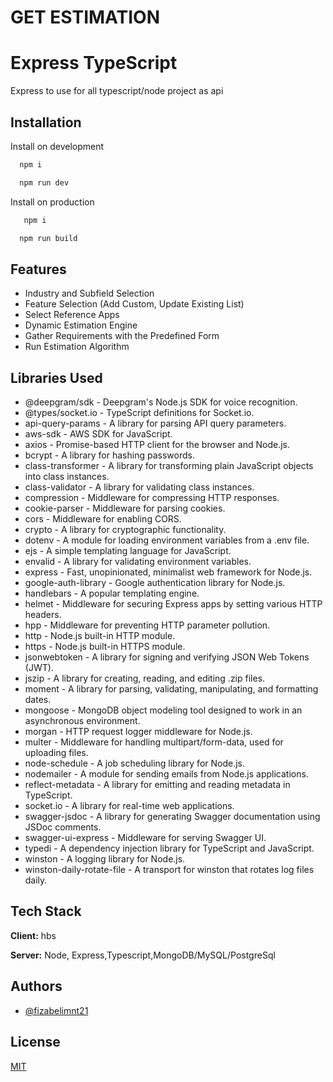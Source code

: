 # GET ESTIMATION
# Express TypeScript 

Express  to use for all typescript/node project as api

## Installation

Install on development

```bash
  npm i 

  npm run dev
```

Install on production

```bash
   npm i 

  npm run build
```


## Features

- Industry and Subfield Selection
- Feature Selection (Add Custom, Update Existing List)
- Select Reference Apps
- Dynamic Estimation Engine
- Gather Requirements with the Predefined Form
- Run Estimation Algorithm

## Libraries Used

- @deepgram/sdk - Deepgram's Node.js SDK for voice recognition.
- @types/socket.io - TypeScript definitions for Socket.io.
- api-query-params - A library for parsing API query parameters.
- aws-sdk - AWS SDK for JavaScript.
- axios - Promise-based HTTP client for the browser and Node.js.
- bcrypt - A library for hashing passwords.
- class-transformer - A library for transforming plain JavaScript objects into class instances.
- class-validator - A library for validating class instances.
- compression - Middleware for compressing HTTP responses.
- cookie-parser - Middleware for parsing cookies.
- cors - Middleware for enabling CORS.
- crypto - A library for cryptographic functionality.
- dotenv - A module for loading environment variables from a .env file.
- ejs - A simple templating language for JavaScript.
- envalid - A library for validating environment variables.
- express - Fast, unopinionated, minimalist web framework for Node.js.
- google-auth-library - Google authentication library for Node.js.
- handlebars - A popular templating engine.
- helmet - Middleware for securing Express apps by setting various HTTP headers.
- hpp - Middleware for preventing HTTP parameter pollution.
- http - Node.js built-in HTTP module.
- https - Node.js built-in HTTPS module.
- jsonwebtoken - A library for signing and verifying JSON Web Tokens (JWT).
- jszip - A library for creating, reading, and editing .zip files.
- moment - A library for parsing, validating, manipulating, and formatting dates.
- mongoose - MongoDB object modeling tool designed to work in an asynchronous environment.
- morgan - HTTP request logger middleware for Node.js.
- multer - Middleware for handling multipart/form-data, used for uploading files.
- node-schedule - A job scheduling library for Node.js.
- nodemailer - A module for sending emails from Node.js applications.
- reflect-metadata - A library for emitting and reading metadata in TypeScript.
- socket.io - A library for real-time web applications.
- swagger-jsdoc - A library for generating Swagger documentation using JSDoc comments.
- swagger-ui-express - Middleware for serving Swagger UI.
- typedi - A dependency injection library for TypeScript and JavaScript.
- winston - A logging library for Node.js.
- winston-daily-rotate-file - A transport for winston that rotates log files daily.


## Tech Stack

**Client:** hbs

**Server:** Node, Express,Typescript,MongoDB/MySQL/PostgreSql


## Authors

- [@fizabelimnt21](https://github.com/fizabelimnt21)


## License

[MIT](https://choosealicense.com/licenses/mit/)